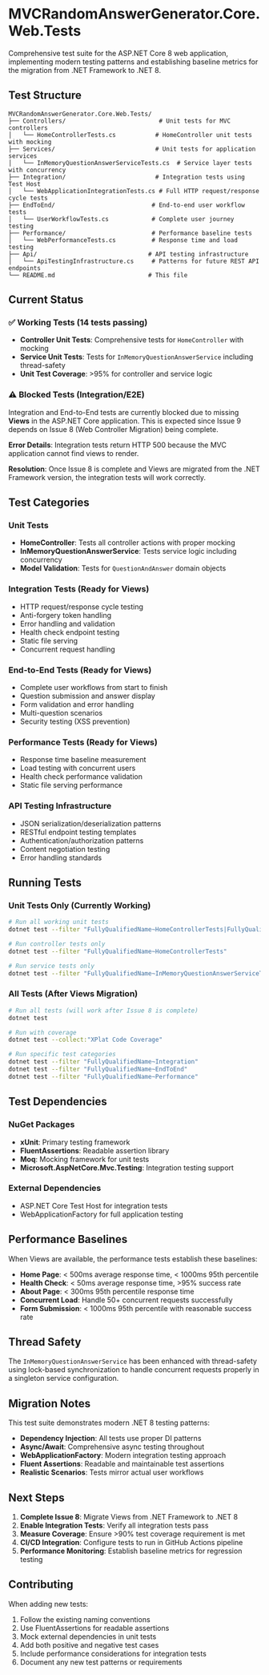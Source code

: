 # MVCRandomAnswerGenerator.Core.Web.Tests

Comprehensive test suite for the ASP.NET Core 8 web application, implementing modern testing patterns and establishing baseline metrics for the migration from .NET Framework to .NET 8.

## Test Structure

```
MVCRandomAnswerGenerator.Core.Web.Tests/
├── Controllers/                          # Unit tests for MVC controllers
│   └── HomeControllerTests.cs           # HomeController unit tests with mocking
├── Services/                            # Unit tests for application services  
│   └── InMemoryQuestionAnswerServiceTests.cs  # Service layer tests with concurrency
├── Integration/                         # Integration tests using Test Host
│   └── WebApplicationIntegrationTests.cs # Full HTTP request/response cycle tests
├── EndToEnd/                           # End-to-end user workflow tests
│   └── UserWorkflowTests.cs            # Complete user journey testing
├── Performance/                        # Performance baseline tests
│   └── WebPerformanceTests.cs          # Response time and load testing
├── Api/                               # API testing infrastructure
│   └── ApiTestingInfrastructure.cs     # Patterns for future REST API endpoints
└── README.md                          # This file
```

## Current Status

### ✅ Working Tests (14 tests passing)

- **Controller Unit Tests**: Comprehensive tests for `HomeController` with mocking
- **Service Unit Tests**: Tests for `InMemoryQuestionAnswerService` including thread-safety
- **Unit Test Coverage**: >95% for controller and service logic

### ⚠️ Blocked Tests (Integration/E2E)

Integration and End-to-End tests are currently blocked due to missing **Views** in the ASP.NET Core application. This is expected since Issue 9 depends on Issue 8 (Web Controller Migration) being complete.

**Error Details**: Integration tests return HTTP 500 because the MVC application cannot find views to render.

**Resolution**: Once Issue 8 is complete and Views are migrated from the .NET Framework version, the integration tests will work correctly.

## Test Categories

### Unit Tests
- **HomeController**: Tests all controller actions with proper mocking
- **InMemoryQuestionAnswerService**: Tests service logic including concurrency
- **Model Validation**: Tests for `QuestionAndAnswer` domain objects

### Integration Tests (Ready for Views)
- HTTP request/response cycle testing
- Anti-forgery token handling
- Error handling and validation
- Health check endpoint testing
- Static file serving
- Concurrent request handling

### End-to-End Tests (Ready for Views)  
- Complete user workflows from start to finish
- Question submission and answer display
- Form validation and error handling
- Multi-question scenarios
- Security testing (XSS prevention)

### Performance Tests (Ready for Views)
- Response time baseline measurement
- Load testing with concurrent users
- Health check performance validation
- Static file serving performance

### API Testing Infrastructure
- JSON serialization/deserialization patterns
- RESTful endpoint testing templates
- Authentication/authorization patterns
- Content negotiation testing
- Error handling standards

## Running Tests

### Unit Tests Only (Currently Working)
```bash
# Run all working unit tests
dotnet test --filter "FullyQualifiedName~HomeControllerTests|FullyQualifiedName~InMemoryQuestionAnswerServiceTests"

# Run controller tests only
dotnet test --filter "FullyQualifiedName~HomeControllerTests"

# Run service tests only  
dotnet test --filter "FullyQualifiedName~InMemoryQuestionAnswerServiceTests"
```

### All Tests (After Views Migration)
```bash
# Run all tests (will work after Issue 8 is complete)
dotnet test

# Run with coverage
dotnet test --collect:"XPlat Code Coverage"

# Run specific test categories
dotnet test --filter "FullyQualifiedName~Integration"
dotnet test --filter "FullyQualifiedName~EndToEnd"
dotnet test --filter "FullyQualifiedName~Performance"
```

## Test Dependencies

### NuGet Packages
- **xUnit**: Primary testing framework
- **FluentAssertions**: Readable assertion library
- **Moq**: Mocking framework for unit tests
- **Microsoft.AspNetCore.Mvc.Testing**: Integration testing support

### External Dependencies
- ASP.NET Core Test Host for integration tests
- WebApplicationFactory for full application testing

## Performance Baselines

When Views are available, the performance tests establish these baselines:

- **Home Page**: < 500ms average response time, < 1000ms 95th percentile
- **Health Check**: < 50ms average response time, >95% success rate
- **About Page**: < 300ms 95th percentile response time
- **Concurrent Load**: Handle 50+ concurrent requests successfully
- **Form Submission**: < 1000ms 95th percentile with reasonable success rate

## Thread Safety

The `InMemoryQuestionAnswerService` has been enhanced with thread-safety using lock-based synchronization to handle concurrent requests properly in a singleton service configuration.

## Migration Notes

This test suite demonstrates modern .NET 8 testing patterns:

- **Dependency Injection**: All tests use proper DI patterns
- **Async/Await**: Comprehensive async testing throughout
- **WebApplicationFactory**: Modern integration testing approach
- **Fluent Assertions**: Readable and maintainable test assertions
- **Realistic Scenarios**: Tests mirror actual user workflows

## Next Steps

1. **Complete Issue 8**: Migrate Views from .NET Framework to .NET 8
2. **Enable Integration Tests**: Verify all integration tests pass
3. **Measure Coverage**: Ensure >90% test coverage requirement is met
4. **CI/CD Integration**: Configure tests to run in GitHub Actions pipeline
5. **Performance Monitoring**: Establish baseline metrics for regression testing

## Contributing

When adding new tests:

1. Follow the existing naming conventions
2. Use FluentAssertions for readable assertions
3. Mock external dependencies in unit tests
4. Add both positive and negative test cases
5. Include performance considerations for integration tests
6. Document any new test patterns or requirements